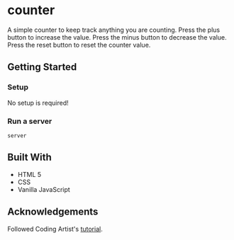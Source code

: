 # counter
A simple counter to keep track anything you are counting. Press the plus button to increase the value. Press the minus button to decrease the value. Press the reset button to reset the counter value.

## Getting Started
### Setup

No setup is required!

### Run a server
```
server
```

## Built With
- HTML 5
- CSS
- Vanilla JavaScript

## Acknowledgements
Followed Coding Artist's [tutorial](https://www.youtube.com/watch?v=a-hqXk2YJUQ). 
